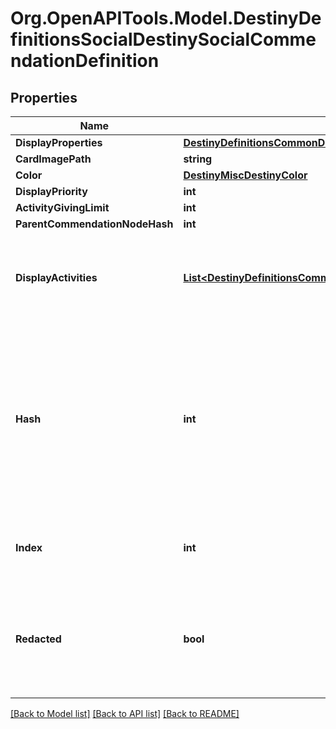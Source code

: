 # Org.OpenAPITools.Model.DestinyDefinitionsSocialDestinySocialCommendationDefinition

## Properties

Name | Type | Description | Notes
------------ | ------------- | ------------- | -------------
**DisplayProperties** | [**DestinyDefinitionsCommonDestinyDisplayPropertiesDefinition**](DestinyDefinitionsCommonDestinyDisplayPropertiesDefinition.md) |  | [optional] 
**CardImagePath** | **string** |  | [optional] 
**Color** | [**DestinyMiscDestinyColor**](DestinyMiscDestinyColor.md) |  | [optional] 
**DisplayPriority** | **int** |  | [optional] 
**ActivityGivingLimit** | **int** |  | [optional] 
**ParentCommendationNodeHash** | **int** |  | [optional] 
**DisplayActivities** | [**List&lt;DestinyDefinitionsCommonDestinyDisplayPropertiesDefinition&gt;**](DestinyDefinitionsCommonDestinyDisplayPropertiesDefinition.md) | The display properties for the the activities that this commendation is available in. | [optional] 
**Hash** | **int** | The unique identifier for this entity. Guaranteed to be unique for the type of entity, but not globally.  When entities refer to each other in Destiny content, it is this hash that they are referring to. | [optional] 
**Index** | **int** | The index of the entity as it was found in the investment tables. | [optional] 
**Redacted** | **bool** | If this is true, then there is an entity with this identifier/type combination, but BNet is not yet allowed to show it. Sorry! | [optional] 

[[Back to Model list]](../README.md#documentation-for-models) [[Back to API list]](../README.md#documentation-for-api-endpoints) [[Back to README]](../README.md)

